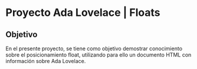 # **Proyecto Ada Lovelace | Floats**

## **Objetivo**

En el presente proyecto, se tiene como objetivo demostrar conocimiento sobre el posicionamiento float, utilizando para ello un documento HTML con información sobre Ada Lovelace.